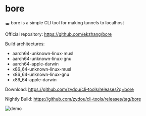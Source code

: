 # bore

🕳 bore is a simple CLI tool for making tunnels to localhost

Official repository: https://github.com/ekzhang/bore

Build architectures:

- aarch64-unknown-linux-musl
- aarch64-unknown-linux-gnu
- aarch64-apple-darwin
- x86_64-unknown-linux-musl
- x86_64-unknown-linux-gnu
- x86_64-apple-darwin

Download: https://github.com/zydou/cli-tools/releases?q=bore

Nightly Build: https://github.com/zydou/cli-tools/releases/tag/bore

![demo](https://i.imgur.com/vDeGsmx.gif)
